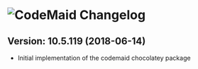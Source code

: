 # ![CodeMaid Changelog](https://img.shields.io/badge/CodeMaid-Package%20Changelog-blue.svg?style=for-the-badge)

## Version: 10.5.119 (2018-06-14)
- Initial implementation of the codemaid chocolatey package
